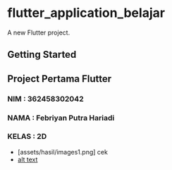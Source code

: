 # flutter_application_belajar

A new Flutter project.

## Getting Started


## Project Pertama Flutter 

### NIM : 362458302042
### NAMA : Febriyan Putra Hariadi
### KELAS : 2D


- [assets/hasil/images1.png]
cek
 - [alt text](assets/hasil/images2.png)
